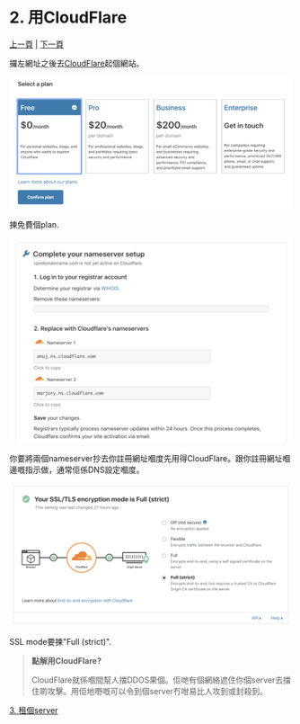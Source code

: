 # 2. 用CloudFlare

[上一頁](./1.md) | [下一頁](./3.md)

攞左網址之後去[CloudFlare](https://cloudflare.com)起個網站。

![CloudFlare plan](../images/cloudflare-plan.png)

揀免費個plan.

![CloudFlare setup](../images/cloudflare-setup.png)

你要將兩個nameserver抄去你註冊網址嗰度先用得CloudFlare。跟你註冊網址嗰邊嘅指示做，通常佢係DNS設定嗰度。

![CloudFlare SSL](../images/cloudflare-ssl.png)

SSL mode要揀"Full (strict)".

> **點解用CloudFlare?**
>
> CloudFlare就係嗰間幫人擋DDOS果個。佢哋有個網絡遮住你個server去擋住啲攻擊。用佢地嘢嘅可以令到個server冇咁易比人攻到或封殺到。

[3. 租個server](./3.md)